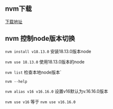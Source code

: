 ## nvm下载

[下载地址](https://github.com/coreybutler/nvm-windows/releases/tag/1.1.10)

## nvm 控制node版本切换

`nvm install v18.13.0` 安装18.13.0版本node

`nvm use 18.13.0` 使用18.13.0版本的node

`nvm list` 检查本地node版本`

`nvm --help`

`nvm alias v16 v16.16.0` 设置v16默认为v.16.16.0版本

`nvm use v16` 等于 `nvm use v16.16.0`